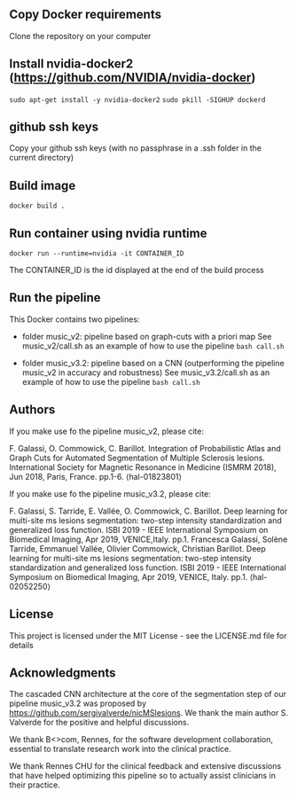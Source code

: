 ## Copy Docker requirements
Clone the repository on your computer

## Install nvidia-docker2 (https://github.com/NVIDIA/nvidia-docker)
  `sudo apt-get install -y nvidia-docker2`
  `sudo pkill -SIGHUP dockerd`

## github ssh keys
Copy your github ssh keys (with no passphrase in a .ssh folder in the current directory)

## Build image
  `docker build .`

## Run container using nvidia runtime
  `docker run --runtime=nvidia -it CONTAINER_ID`

The CONTAINER_ID is the id displayed at the end of the build process

## Run the pipeline

This Docker contains two pipelines: 

- folder music_v2: pipeline based on graph-cuts with a priori map
	See music_v2/call.sh as an example of how to use the pipeline
 	`bash call.sh`

- folder music_v3.2: pipeline based on a CNN (outperforming the pipeline music_v2 in accuracy and robustness)
	See music_v3.2/call.sh as an example of how to use the pipeline
  	`bash call.sh`

## Authors

If you make use fo the pipeline music_v2, please cite:

F. Galassi, O. Commowick, C. Barillot. Integration of Probabilistic Atlas and Graph Cuts for Automated Segmentation of Multiple Sclerosis lesions. International Society for Magnetic Resonance in Medicine (ISMRM 2018), Jun 2018, Paris, France. pp.1-6. ⟨hal-01823801⟩

If you make use fo the pipeline music_v3.2, please cite:

F. Galassi, S. Tarride, E. Vallée, O. Commowick, C. Barillot. Deep learning for multi-site ms lesions segmentation: two-step intensity standardization and generalized loss function. ISBI 2019 - IEEE International Symposium on Biomedical Imaging, Apr 2019, VENICE,Italy. pp.1. Francesca Galassi, Solène Tarride, Emmanuel Vallée, Olivier Commowick, Christian Barillot. Deep learning for multi-site ms lesions segmentation: two-step intensity standardization and generalized loss function. ISBI 2019 - IEEE International Symposium on Biomedical Imaging, Apr 2019, VENICE, Italy. pp.1. ⟨hal-02052250⟩


## License

This project is licensed under the MIT License - see the LICENSE.md file for details

## Acknowledgments

The cascaded CNN architecture at the core of the segmentation step of our pipeline music_v3.2 was proposed by https://github.com/sergivalverde/nicMSlesions. We thank the main author S. Valverde for the positive and helpful discussions.

We thank B<>com, Rennes, for the software development collaboration, essential to translate research work into the clinical practice.

We thank Rennes CHU for the clinical feedback and extensive discussions that have helped optimizing this pipeline so to actually assist clinicians in their practice.

